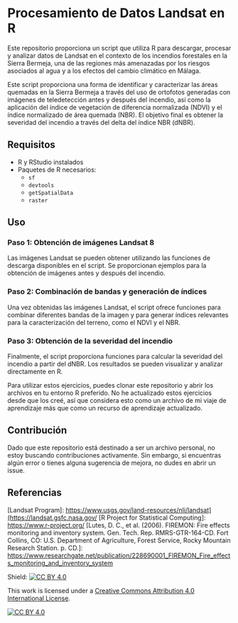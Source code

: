 
# Procesamiento de Datos Landsat en R
Este repositorio proporciona un script que utiliza R para descargar, procesar y analizar datos de Landsat en el contexto de los incendios forestales en la Sierra Bermeja, una de las regiones más amenazadas por los riesgos asociados al agua y a los efectos del cambio climático en Málaga.

Este script proporciona una forma de identificar y caracterizar las áreas quemadas en la Sierra Bermeja a través del uso de ortofotos generadas con imágenes de teledetección antes y después del incendio, así como la aplicación del índice de vegetación de diferencia normalizada (NDVI) y el índice normalizado de área quemada (NBR). El objetivo final es obtener la severidad del incendio a través del delta del índice NBR (dNBR).

## Requisitos
- R y RStudio instalados
- Paquetes de R necesarios:
    - `sf`
    - `devtools`
    - `getSpatialData`
    - `raster`

## Uso
### Paso 1: Obtención de imágenes Landsat 8
Las imágenes Landsat se pueden obtener utilizando las funciones de descarga disponibles en el script. Se proporcionan ejemplos para la obtención de imágenes antes y después del incendio.

### Paso 2: Combinación de bandas y generación de índices
Una vez obtenidas las imágenes Landsat, el script ofrece funciones para combinar diferentes bandas de la imagen y para generar índices relevantes para la caracterización del terreno, como el NDVI y el NBR.

### Paso 3: Obtención de la severidad del incendio
Finalmente, el script proporciona funciones para calcular la severidad del incendio a partir del dNBR. Los resultados se pueden visualizar y analizar directamente en R.

Para utilizar estos ejercicios, puedes clonar este repositorio y abrir los archivos en tu entorno R preferido. No he actualizado estos ejercicios desde que los creé, así que considera esto como un archivo de mi viaje de aprendizaje más que como un recurso de aprendizaje actualizado.

## Contribución
Dado que este repositorio está destinado a ser un archivo personal, no estoy buscando contribuciones activamente. Sin embargo, si encuentras algún error o tienes alguna sugerencia de mejora, no dudes en abrir un issue.

## Referencias
[Landsat Program]: https://www.usgs.gov/land-resources/nli/landsat](https://landsat.gsfc.nasa.gov/
[R Project for Statistical Computing]: https://www.r-project.org/
[Lutes, D. C., et al. (2006). FIREMON: Fire effects monitoring and inventory system. Gen. Tech. Rep. RMRS-GTR-164-CD. Fort Collins, CO: U.S. Department of Agriculture, Forest Service, Rocky Mountain Research Station. p. CD.]: https://www.researchgate.net/publication/228690001_FIREMON_Fire_effects_monitoring_and_inventory_system



Shield: [![CC BY 4.0][cc-by-shield]][cc-by]

This work is licensed under a
[Creative Commons Attribution 4.0 International License][cc-by].

[![CC BY 4.0][cc-by-image]][cc-by]

[cc-by]: http://creativecommons.org/licenses/by/4.0/
[cc-by-image]: https://i.creativecommons.org/l/by/4.0/88x31.png
[cc-by-shield]: https://img.shields.io/badge/License-CC%20BY%204.0-lightgrey.svg

